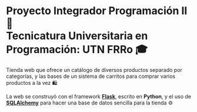 # Proyecto Integrador Programación II 📑<br>Tecnicatura Universitaria en Programación: UTN FRRo 🎓
Tienda web que ofrece un catálogo de diversos productos separado por categorías, y las bases de un sistema de carritos para comprar varios productos a la vez 🛍️  

La web se construyó con el framework <ins>**Flask**</ins>, escrito en **Python**, y el uso de <ins>**SQLAlchemy**</ins> para hacer una base de datos sencilla para la tienda ⚙️
